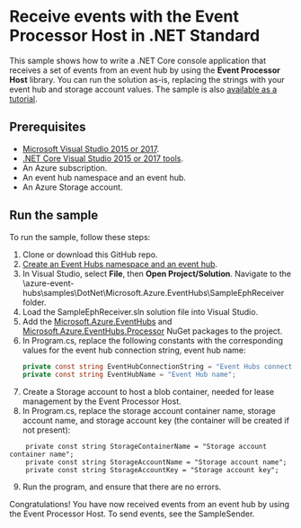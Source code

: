 # Receive events with the Event Processor Host in .NET Standard

This sample shows how to write a .NET Core console application that receives a set of events from an event hub by using the **Event Processor Host** library. You can run the solution as-is, replacing the strings with your event hub and storage account values. The sample is also [available as a tutorial](https://docs.microsoft.com/en-us/azure/event-hubs/event-hubs-dotnet-standard-getstarted-receive-eph).

## Prerequisites

* [Microsoft Visual Studio 2015 or 2017](http://www.visualstudio.com).
* [.NET Core Visual Studio 2015 or 2017 tools](http://www.microsoft.com/net/core).
* An Azure subscription.
* An event hub namespace and an event hub.
* An Azure Storage account.

## Run the sample

To run the sample, follow these steps:

1. Clone or download this GitHub repo.
2. [Create an Event Hubs namespace and an event hub](event-hubs-quickstart-namespace-portal.md).
3. In Visual Studio, select **File**, then **Open Project/Solution**. Navigate to the \azure-event-hubs\samples\DotNet\Microsoft.Azure.EventHubs\SampleEphReceiver folder.
4. Load the SampleEphReceiver.sln solution file into Visual Studio.
5. Add the [Microsoft.Azure.EventHubs](https://www.nuget.org/packages/Microsoft.Azure.EventHubs/) and [Microsoft.Azure.EventHubs.Processor](https://www.nuget.org/packages/Microsoft.Azure.EventHubs.Processor/) NuGet packages to the project.
6. In Program.cs, replace the following constants with the corresponding values for the event hub connection string, event hub name:
    ```csharp
    private const string EventHubConnectionString = "Event Hubs connection string";
    private const string EventHubName = "Event Hub name";    
    ```
7. Create a Storage account to host a blob container, needed for lease management by the Event Processor Host. 
8. In Program.cs, replace the storage account container name, storage account name, and storage account key (the container will be created if not present):
```
    private const string StorageContainerName = "Storage account container name";
    private const string StorageAccountName = "Storage account name";
    private const string StorageAccountKey = "Storage account key";
```
9. Run the program, and ensure that there are no errors.

Congratulations! You have now received events from an event hub by using the Event Processor Host. To send events, see the SampleSender.
